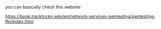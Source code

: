 you can basically check this website

https://book.hacktricks.wiki/en/network-services-pentesting/pentesting-ftp/index.html
